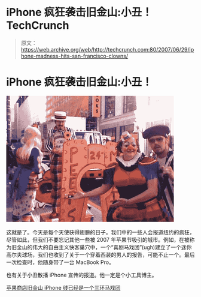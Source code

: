 # iPhone 疯狂袭击旧金山:小丑！TechCrunch

> 原文：<https://web.archive.org/web/http://techcrunch.com:80/2007/06/29/iphone-madness-hits-san-francisco-clowns/>

# iPhone 疯狂袭击旧金山:小丑！

[![iphoneclowns.jpg](img/4b63f3b31462c525f65da4524c921e05.png)](https://web.archive.org/web/20130628200857/http://tctechcrunch2011.files.wordpress.com/2007/06/iphoneclowns.jpg "iphoneclowns.jpg")

这就是了。今天是每个天使获得翅膀的日子。我们中的一些人会报道纽约的疯狂，尽管如此，但我们不要忘记其他一些被 2007 年苹果节吸引的城市。例如，在被称为旧金山的伟大的自由主义快客巢穴中，一个“喜剧马戏团”(ugh)建立了一个迷你高尔夫球场，我们也收到了关于一个穿着西装的男人的报告，可能不止一个。最后一次检查时，他随身带了一台 MacBook Pro。

也有关于小丑散播 iPhone 宣传的报道。他一定是个小工具博主。

[苹果商店旧金山 iPhone 线已经是一个三环马戏团](https://web.archive.org/web/20130628200857/http://www.appleinsider.com/articles/07/06/28/apple_store_san_fran_iphone_line_already_a_three_ring_circus.html)